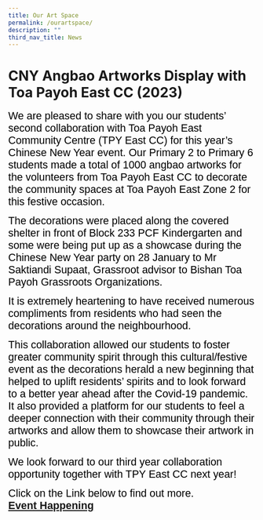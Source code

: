 ```yaml
---
title: Our Art Space
permalink: /ourartspace/
description: ""
third_nav_title: News
---
```

# CNY Angbao Artworks Display with Toa Payoh East CC (2023)
<span style="font-size:16.0pt;font-family:Arial;color:black">We are pleased to share with you our students’ second collaboration with Toa Payoh East Community Centre (TPY East CC) for this year’s Chinese New Year event. Our Primary 2 to Primary 6 students made a total of 1000 angbao artworks for the volunteers from Toa Payoh East CC to decorate the community spaces at Toa Payoh East Zone 2 for this festive occasion.

<span style="font-size:16.0pt;font-family:Arial;color:black">The decorations were placed along the covered shelter in front of Block 233 PCF Kindergarten and some were being put up as a showcase during the Chinese New Year party on 28 January to Mr Saktiandi Supaat, Grassroot advisor to Bishan Toa Payoh Grassroots Organizations.

<span style="font-size:16.0pt;font-family:Arial;color:black">It is extremely heartening to have received numerous compliments from residents who had seen the decorations around the neighbourhood.

<span style="font-size:16.0pt;font-family:Arial;color:black">This collaboration allowed our students to foster greater community spirit through this cultural/festive event as the decorations herald a new
beginning that helped to uplift residents’ spirits and to look forward to a better year ahead after the Covid-19 pandemic. It also provided a platform for our students to feel a deeper connection with their community through their artworks and allow them to showcase their artwork in public.

<span style="font-size:16.0pt;font-family:Arial;color:black">We look forward to our third year collaboration opportunity together with TPY East CC next year!

<span style="font-size:16.0pt;font-family:Arial;color:black">Click on the Link below to find out more.<br>
<span style="font-size:16.0pt;font-family:Arial;color:black"><a href="https://heyzine.com/flip-book/95fd067d80.html"><b>Event Happening</b></a><b><b></b></b></span></span></span></span></span></span></span>